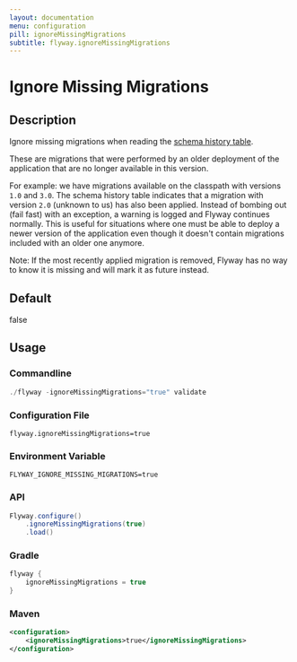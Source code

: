 ```yaml
---
layout: documentation
menu: configuration
pill: ignoreMissingMigrations
subtitle: flyway.ignoreMissingMigrations
---
```


# Ignore Missing Migrations

## Description
Ignore missing migrations when reading the [schema history table](/documentation/concepts/migrations#schema-history-table). 

These are migrations that were performed by an older deployment of the application that are no longer available in this version. 

For example: we have migrations available on the classpath with versions `1.0` and `3.0`. The schema history table indicates that a migration with version `2.0` (unknown to us) has also been applied. Instead of bombing out (fail fast) with an exception, a warning is logged and Flyway continues normally. This is useful for situations where one must be able to deploy a newer version of the application even though it doesn't contain migrations included with an older one anymore.

Note: If the most recently applied migration is removed, Flyway has no way to know it is missing and will mark it as future instead.

## Default
false

## Usage

### Commandline
```powershell
./flyway -ignoreMissingMigrations="true" validate
```

### Configuration File
```properties
flyway.ignoreMissingMigrations=true
```

### Environment Variable
```properties
FLYWAY_IGNORE_MISSING_MIGRATIONS=true
```

### API
```java
Flyway.configure()
    .ignoreMissingMigrations(true)
    .load()
```

### Gradle
```groovy
flyway {
    ignoreMissingMigrations = true
}
```

### Maven
```xml
<configuration>
    <ignoreMissingMigrations>true</ignoreMissingMigrations>
</configuration>
```
